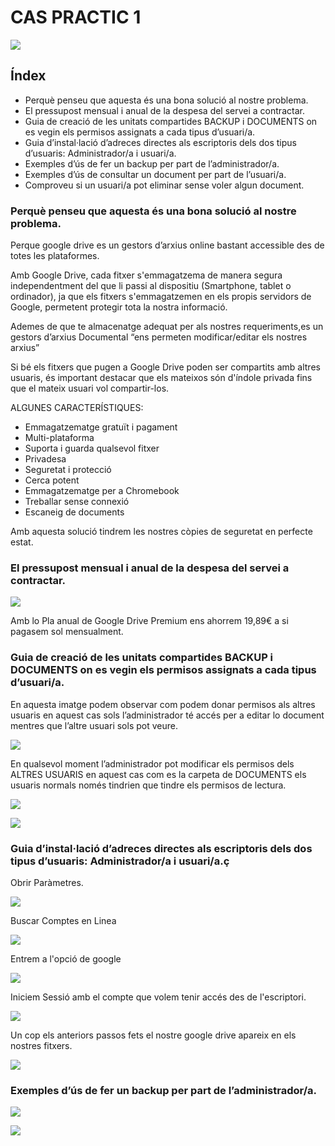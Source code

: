 # CAS PRACTIC 1 
![](captura1.png)

## Índex

* Perquè penseu que aquesta és una bona solució al nostre problema.	
* El pressupost mensual i anual de la despesa del servei a contractar.	
* Guia de creació de les unitats compartides BACKUP i DOCUMENTS on es vegin els permisos assignats a cada tipus d’usuari/a.	
* Guia d’instal·lació d’adreces directes als escriptoris dels dos tipus d’usuaris: Administrador/a i usuari/a.	
* Exemples d’ús de fer un backup per part de l’administrador/a.	
* Exemples d’ús de consultar un document per part de l’usuari/a.	
* Comproveu si un usuari/a pot eliminar sense voler algun document.

### Perquè penseu que aquesta és una bona solució al nostre problema.

Perque google drive es un gestors d’arxius online bastant accessible des de totes les plataformes.

Amb Google Drive, cada fitxer s'emmagatzema de manera segura independentment del que li passi al dispositiu (Smartphone, tablet o ordinador), ja que els fitxers s'emmagatzemen en els propis servidors de Google, permetent protegir tota la nostra informació.

Ademes de que te almacenatge adequat per als nostres requeriments,es un gestors d’arxius Documental “ens permeten modificar/editar els nostres arxius”

Si bé els fitxers que pugen a Google Drive poden ser compartits amb altres usuaris, és important destacar que els mateixos són d'índole privada fins que el mateix usuari vol compartir-los.

ALGUNES CARACTERÍSTIQUES:
* Emmagatzematge gratuït i pagament
* Multi-plataforma
* Suporta i guarda qualsevol fitxer
* Privadesa
* Seguretat i protecció
* Cerca potent
* Emmagatzematge per a Chromebook
* Treballar sense connexió
* Escaneig de documents

Amb aquesta solució tindrem les nostres còpies de seguretat en perfecte estat.

### El pressupost mensual i anual de la despesa del servei a contractar.

![](captura2.png)

Amb lo Pla anual de Google Drive Premium ens ahorrem 19,89€ a si pagasem sol mensualment.


### Guia de creació de les unitats compartides BACKUP i DOCUMENTS on es vegin els permisos assignats a cada tipus d’usuari/a.

En aquesta imatge podem observar com podem donar permisos als altres usuaris en aquest cas sols l’administrador té accés per a editar lo document mentres que l’altre usuari sols pot veure.


![](captura3.png)

En qualsevol moment l’administrador pot modificar els permisos dels ALTRES USUARIS en aquest cas com es la carpeta de DOCUMENTS els usuaris normals només  tindrien que tindre els permisos de lectura.


![](captura4.png)

![](captura5.png)

### Guia d’instal·lació d’adreces directes als escriptoris dels dos tipus d’usuaris: Administrador/a i usuari/a.ç

Obrir Paràmetres.

![](screenshoot1.png)


Buscar Comptes en Linea

![](screenshoot2.png)

Entrem a l'opció de google

![](screenshoot3.png)

Iniciem Sessió amb el compte que volem tenir accés des de l'escriptori.

![](screenshoot4.png)

Un cop els anteriors passos fets el nostre google drive apareix en els nostres fitxers.

![](screenshoot5.png)

### Exemples d’ús de fer un backup per part de l’administrador/a.

![](screenshoot6.png)

![](screenshoot7.png)





